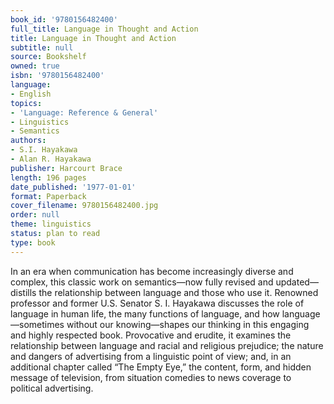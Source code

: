 ```yaml
---
book_id: '9780156482400'
full_title: Language in Thought and Action
title: Language in Thought and Action
subtitle: null
source: Bookshelf
owned: true
isbn: '9780156482400'
language:
- English
topics:
- 'Language: Reference & General'
- Linguistics
- Semantics
authors:
- S.I. Hayakawa
- Alan R. Hayakawa
publisher: Harcourt Brace
length: 196 pages
date_published: '1977-01-01'
format: Paperback
cover_filename: 9780156482400.jpg
order: null
theme: linguistics
status: plan to read
type: book
---
```

In an era when communication has become increasingly diverse and complex, this classic work on semantics—now fully revised and updated—distills the relationship between language and those who use it.
Renowned professor and former U.S. Senator S. I. Hayakawa discusses the role of language in human life, the many functions of language, and how language—sometimes without our knowing—shapes our thinking in this engaging and highly respected book. Provocative and erudite, it examines the relationship between language and racial and religious prejudice; the nature and dangers of advertising from a linguistic point of view; and, in an additional chapter called “The Empty Eye,” the content, form, and hidden message of television, from situation comedies to news coverage to political advertising.

